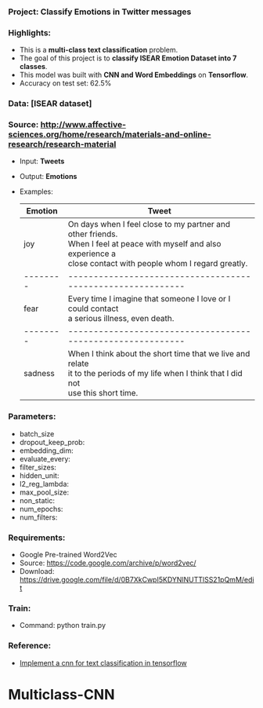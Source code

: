 ### Project: Classify Emotions in Twitter messages

### Highlights:
  - This is a **multi-class text classification** problem.
  - The goal of this project is to **classify ISEAR Emotion Dataset into 7 classes**.
  - This model was built with **CNN and Word Embeddings** on **Tensorflow**.
  - Accuracy on test set: 62.5%

### Data: [ISEAR dataset] 
### Source: http://www.affective-sciences.org/home/research/materials-and-online-research/research-material
  - Input: **Tweets**
  - Output: **Emotions**
  - Examples:

    Emotion | Tweet
    --------|------------------------------------------------------------------------
    joy     | On days when I feel close to my partner and other friends.<br>When I feel at peace with myself and also experience a<br>close contact with people whom I regard greatly.
    --------|-----------------------------------------------------------
    fear    | Every time I imagine that someone I love or I could contact <br>a serious illness, even death.
    --------|-----------------------------------------------------------
    sadness | When I think about the short time that we live and relate<br>it to the periods of my life when I think that I did not<br>use this short time.

### Parameters:
  - batch_size
  - dropout_keep_prob:
  - embedding_dim:
  - evaluate_every:
  - filter_sizes:
  - hidden_unit:
  - l2_reg_lambda:
  - max_pool_size:
  - non_static:
  - num_epochs:
  - num_filters:

### Requirements:
  - Google Pre-trained Word2Vec
  - Source: https://code.google.com/archive/p/word2vec/
  - Download: https://drive.google.com/file/d/0B7XkCwpI5KDYNlNUTTlSS21pQmM/edit

### Train:
  - Command: python train.py
  
### Reference:
 - [Implement a cnn for text classification in tensorflow](http://www.wildml.com/2015/12/implementing-a-cnn-for-text-classification-in-tensorflow/)
# Multiclass-CNN
